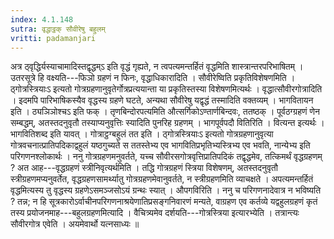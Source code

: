 ```yaml
---
index: 4.1.148
sutra: वृद्धाट्ठक् सौवीरेषु बहुलम्
vritti: padamanjari
---
```


 अत्र ठ्वृद्धिर्यस्याचामादिस्तद्वृद्धम्ऽ इति वृद्धं गृह्यते, न त्वपत्यमन्तर्हितं वृद्धमिति शास्त्रान्तरपरिभाषितम् । उतरसूत्रे हि वक्ष्यति---फिञो ग्रहणं न फिनः, वृद्धाधिकारादिति । सौवीरेष्विति प्रकृतिविशेषणमिति । ठ्गोत्रस्त्रियाःऽ इत्यतो गोत्रग्रहणानुवृतेर्गोत्रप्रत्ययान्ता या प्रकृतिस्तस्या विशेषणमित्यर्थः । वृद्धात्सौवीरगोत्रादिति । इदमपि पारिभाषिकस्यैव वृद्धस्य ग्रहणे घटते, अन्यथा सौवीरेषु यद्वृद्धं तस्मादिति वक्तव्यम् । भागवितायन इति । ठ्यञिञोश्चऽ इति फक् । तृणबिन्दोरपत्यमिति औत्सर्गिकोऽण्तार्णबिन्दवः, ततष्ठक् । पूर्वठग्ग्रहणं णेन सम्बद्धम्, अतस्तदनुवृतौ तस्याप्यनुवृत्तिः स्यादिति पुनरिह ग्रहणम् । भागपूर्वपदौ वितिरिति । वित्यन्त इत्यर्थः । भागवितिशब्द इति यावत् । गोत्राट्ठग्बहुलं तत इति । ठ्गोत्रस्त्रियाःऽ इत्यतो गोत्रग्रहणानुवृत्या गोत्रवचनात्प्रातिपदिकाद्वहुलं यष्ठगुच्यते स ततस्तेभ्य एव भागवितिप्रभृतिभ्यस्त्रिभ्य एव भवति, नान्येभ्य इति परिगणनश्लोकार्थः । ननु गोत्रग्रहणमनुवर्तते, यच्च सौवीरसगोत्रवृत्तिप्रातिपदिकं तद्वृद्धमेव, तत्किमर्थं वृद्धग्रहणम् ? अत आह---वृद्धग्रहणं स्त्रीनिवृत्यर्थमिति । तद्धि गोत्रग्रहणं स्त्रिया विशेषणम्, अतस्तदनुवृतौ स्त्रीग्रहणमप्यनुवर्तेत, वृद्धग्रहणसामर्थ्यातु गोत्रग्रहणमेवानुवर्तते, न स्त्रीग्रहणमिति व्याचक्षते । अपत्यमन्तर्हितं वृद्धमित्यस्य तु वृद्धस्य ग्रहणेऽसमञ्जसोऽयं ग्रन्थः स्यात् । औपगविरिति । ननु च परिगणनादेवात्र न भविष्यति ? तन्न; न हि सूत्रकारोऽर्वाचीनपरिगणनाश्रयेणातिप्रसङ्गनिवारणं मन्यते, वाग्रहण एव कर्तव्ये यद्वहुलग्रहणं कृतं तस्य प्रयोजनमाह---बहुलग्रहणमित्यादि । वैचित्र्यमेव दर्शयति---गोत्रस्त्रिया इत्यारभ्येति । तत्रान्त्यः सौवीरगोत्र एवेति । अयमेवार्थो यत्नसाध्यः ॥